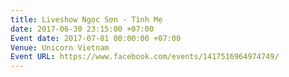 ```yaml
---
title: Liveshow Ngọc Sơn - Tình Mẹ
date: 2017-06-30 23:15:00 +07:00
Event date: 2017-07-01 00:00:00 +07:00
Venue: Unicorn Vietnam
Event URL: https://www.facebook.com/events/1417516964974749/
---
```


